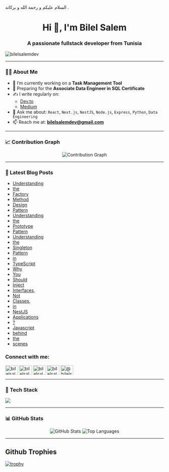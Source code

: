 السلام عليكم و رحمة الله و بركاته . 
<h1 align="center">Hi 👋, I'm Bilel Salem</h1>
<h3 align="center">A passionate fullstack developer from Tunisia</h3>

<p align="left"> <img src="https://komarev.com/ghpvc/?username=bilelsalemdev&label=Profile%20views&color=0e75b6&style=flat" alt="bilelsalemdev" /> </p>

---

### 👨‍💻 About Me

- 🔭 I’m currently working on a **Task Management Tool**
- 🎯 Preparing for the **Associate Data Engineer in SQL Certificate**
- ✍️ I write regularly on:
  - [Dev.to](https://dev.to/bilelsalemdev)
  - [Medium](https://medium.com/@bilelsalemdev)
- 💬 Ask me about:
  `React`, `Next.js`, `NestJS`, `Node.js`, `Express`, `Python`, `Data Engineering`
- 📫 Reach me at: **bilelsalemdev@gmail.com**

---

### 📈 Contribution Graph

<p align="center">
  <img src="https://github-readme-activity-graph.vercel.app/graph?username=bilelsalemdev&bg_color=1a1b27&color=9f9f9f&line=4c8eda&point=ffffff&area=true&hide_border=true" alt="Contribution Graph" />
</p>

---

### 📝 Latest Blog Posts
<!-- BLOG-POST-LIST:START -->
- [Understanding](https://github.com/bilelsalemdev/one-hundred-articles/blob/main/Understanding%0A)
- [the](https://github.com/bilelsalemdev/one-hundred-articles/blob/main/the%0A)
- [Factory](https://github.com/bilelsalemdev/one-hundred-articles/blob/main/Factory%0A)
- [Method](https://github.com/bilelsalemdev/one-hundred-articles/blob/main/Method%0A)
- [Design](https://github.com/bilelsalemdev/one-hundred-articles/blob/main/Design%0A)
- [Pattern](https://github.com/bilelsalemdev/one-hundred-articles/blob/main/Pattern.md%0A)
- [Understanding](https://github.com/bilelsalemdev/one-hundred-articles/blob/main/Understanding%0A)
- [the](https://github.com/bilelsalemdev/one-hundred-articles/blob/main/the%0A)
- [Prototype](https://github.com/bilelsalemdev/one-hundred-articles/blob/main/Prototype%0A)
- [Pattern](https://github.com/bilelsalemdev/one-hundred-articles/blob/main/Pattern.md%0A)
- [Understanding](https://github.com/bilelsalemdev/one-hundred-articles/blob/main/Understanding%0A)
- [the](https://github.com/bilelsalemdev/one-hundred-articles/blob/main/the%0A)
- [Singleton](https://github.com/bilelsalemdev/one-hundred-articles/blob/main/Singleton%0A)
- [Pattern](https://github.com/bilelsalemdev/one-hundred-articles/blob/main/Pattern%0A)
- [in](https://github.com/bilelsalemdev/one-hundred-articles/blob/main/in%0A)
- [TypeScript](https://github.com/bilelsalemdev/one-hundred-articles/blob/main/TypeScript.md%0A)
- [Why](https://github.com/bilelsalemdev/one-hundred-articles/blob/main/Why%0A)
- [You](https://github.com/bilelsalemdev/one-hundred-articles/blob/main/You%0A)
- [Should](https://github.com/bilelsalemdev/one-hundred-articles/blob/main/Should%0A)
- [Inject](https://github.com/bilelsalemdev/one-hundred-articles/blob/main/Inject%0A)
- [Interfaces,](https://github.com/bilelsalemdev/one-hundred-articles/blob/main/Interfaces%2C%0A)
- [Not](https://github.com/bilelsalemdev/one-hundred-articles/blob/main/Not%0A)
- [Classes,](https://github.com/bilelsalemdev/one-hundred-articles/blob/main/Classes%2C%0A)
- [in](https://github.com/bilelsalemdev/one-hundred-articles/blob/main/in%0A)
- [NestJS](https://github.com/bilelsalemdev/one-hundred-articles/blob/main/NestJS%0A)
- [Applications](https://github.com/bilelsalemdev/one-hundred-articles/blob/main/Applications%0A)
- [?](https://github.com/bilelsalemdev/one-hundred-articles/blob/main/%3F.md%0A)
- [Javascript](https://github.com/bilelsalemdev/one-hundred-articles/blob/main/Javascript%0A)
- [behind](https://github.com/bilelsalemdev/one-hundred-articles/blob/main/behind%0A)
- [the](https://github.com/bilelsalemdev/one-hundred-articles/blob/main/the%0A)
- [scenes](https://github.com/bilelsalemdev/one-hundred-articles/blob/main/scenes.md%0A)

<!-- BLOG-POST-LIST:END -->

<h3 align="left">Connect with me:</h3>
<p align="left">
<a href="https://dev.to/bilelsalemdev" target="blank"><img align="center" src="https://github.com/bilelsalemdev/bilelsalemdev/assets/70206023/1d5c6afb-6a6f-400e-b699-d4583828a063" alt="bilelsalemdev" height="30" width="40" /></a>
<a href="https://twitter.com/bilelsalemdev" target="blank"><img align="center" src="https://raw.githubusercontent.com/rahuldkjain/github-profile-readme-generator/master/src/images/icons/Social/twitter.svg" alt="bilelsalemdev" height="30" width="40" /></a>
<a href="https://linkedin.com/in/bilelsalemdev" target="blank"><img align="center" src="https://raw.githubusercontent.com/rahuldkjain/github-profile-readme-generator/master/src/images/icons/Social/linked-in-alt.svg" alt="bilelsalemdev" height="30" width="40" /></a>
<a href="https://stackoverflow.com/users/bilelsalem" target="blank"><img align="center" src="https://raw.githubusercontent.com/rahuldkjain/github-profile-readme-generator/master/src/images/icons/Social/stack-overflow.svg" alt="bilelsalem" height="30" width="40" /></a>
<a href="https://medium.com/@bilelsalemdev" target="blank"><img align="center" src="https://raw.githubusercontent.com/rahuldkjain/github-profile-readme-generator/master/src/images/icons/Social/medium.svg" alt="@bilelsalemdev" height="30" width="40" /></a>
</p>

---

### 🧠 Tech Stack

<p align="left">
  <img src="https://skillicons.dev/icons?i=ts,js,react,nextjs,nodejs,nestjs,express,python,html,css,sass,tailwind,django,vue,mongodb,postgres,mysql,sqlite,redis,docker,git,redux,graphql,figma,jest,postman,grafana" />
</p>

---

### 📊 GitHub Stats

<p align="center">
  <img src="https://github-readme-stats.vercel.app/api?username=bilelsalemdev&show_icons=true&theme=tokyonight" alt="GitHub Stats" />
  <img src="https://github-readme-stats.vercel.app/api/top-langs/?username=bilelsalemdev&layout=compact&theme=tokyonight" alt="Top Languages" />
</p>

---

## Github Trophies
[![trophy](https://github-profile-trophy.vercel.app/?username=bilelsalemdev&theme=radical)](https://github.com/braiekhazem/github-profile-trophy)
